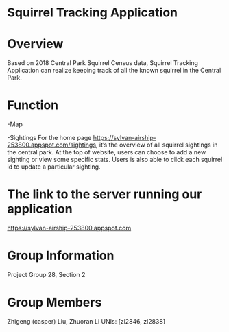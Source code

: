 # Squirrel Tracking Application

# Overview
Based on 2018 Central Park Squirrel Census data, Squirrel Tracking Application can realize keeping track of all the known squirrel in the Central Park.

# Function
-Map


-Sightings
For the home page https://sylvan-airship-253800.appspot.com/sightings, it’s the overview of all squirrel sightings in the central park. At the top of website, users can choose to add a new sighting or view some specific stats. Users is also able to click each squirrel id to update a particular sighting.

# The link to the server running our application
https://sylvan-airship-253800.appspot.com

# Group Information
Project Group 28, Section 2

# Group Members
Zhigeng (casper) Liu, Zhuoran Li
UNIs: [zl2846, zl2838]

